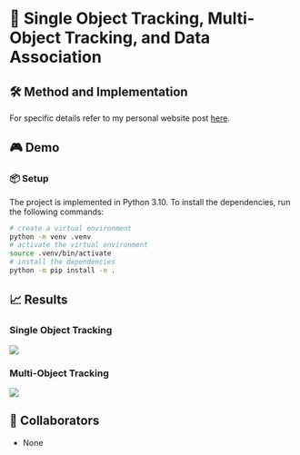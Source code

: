 # 👣 Single Object Tracking, Multi-Object Tracking, and Data Association

## 🛠️ Method and Implementation

For specific details refer to my personal website post [here](https://alexlavaee.com/posts/object-tracking).

## 🎮 Demo

### 📦 Setup

The project is implemented in Python 3.10. To install the dependencies, run the following commands:

```bash
# create a virtual environment
python -m venv .venv
# activate the virtual environment
source .venv/bin/activate
# install the dependencies
python -m pip install -e .
```

## 📈 Results

### Single Object Tracking

![](./assets/sot.gif)

### Multi-Object Tracking

![](./assets/mot.gif)

## 👥 Collaborators
* None